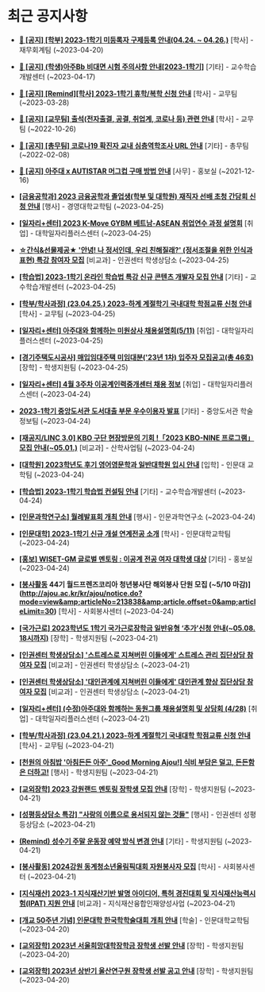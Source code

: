 # 최근 공지사항

* **[📌 [공지] [학부] 2023-1학기 미등록자 구제등록 안내(04.24. ~ 04.26.)](http://ajou.ac.kr/kr/ajou/notice.do?mode=view&amp;articleNo=213735&amp;article.offset=0&amp;articleLimit=30)**
 [학사] - 재무회계팀 (~2023-04-20)

* **[📌 [공지] (학생)아주Bb 비대면 시험 주의사항 안내[2023-1학기]](http://ajou.ac.kr/kr/ajou/notice.do?mode=view&amp;articleNo=213543&amp;article.offset=0&amp;articleLimit=30)**
 [기타] - 교수학습개발센터 (~2023-04-17)

* **[📌 [공지] [Remind][학사] 2023-1학기 휴학/복학 신청 안내](http://ajou.ac.kr/kr/ajou/notice.do?mode=view&amp;articleNo=212711&amp;article.offset=0&amp;articleLimit=30)**
 [학사] - 교무팀 (~2023-03-28)

* **[📌 [공지] [교무팀] 출석(전자출결, 공결, 취업계, 코로나 등) 관련 안내](http://ajou.ac.kr/kr/ajou/notice.do?mode=view&amp;articleNo=205552&amp;article.offset=0&amp;articleLimit=30)**
 [학사] - 교무팀 (~2022-10-26)

* **[📌 [공지] [총무팀] 코로나19 확진자 교내 심층역학조사 URL 안내](http://ajou.ac.kr/kr/ajou/notice.do?mode=view&amp;articleNo=180493&amp;article.offset=0&amp;articleLimit=30)**
 [기타] - 총무팀 (~2022-02-08)

* **[📌 [공지] 아주대 x AUTISTAR 머그컵 구매 방법 안내](http://ajou.ac.kr/kr/ajou/notice.do?mode=view&amp;articleNo=147976&amp;article.offset=0&amp;articleLimit=30)**
 [사무] - 홍보실 (~2021-12-16)

* **[[금융공학과] 2023 금융공학과 졸업생(학부 및 대학원) 재직자 선배 초청 간담회 신청 안내](http://ajou.ac.kr/kr/ajou/notice.do?mode=view&amp;articleNo=213911&amp;article.offset=0&amp;articleLimit=30)**
 [행사] - 경영대학교학팀 (~2023-04-25)

* **[[일자리+센터] 2023 K-Move GYBM 베트남-ASEAN 취업연수 과정 설명회](http://ajou.ac.kr/kr/ajou/notice.do?mode=view&amp;articleNo=213909&amp;article.offset=0&amp;articleLimit=30)**
 [취업] - 대학일자리플러스센터 (~2023-04-25)

* **[☆간식&amp;선물제공★ &#x27;안녕! 나 정서인데, 우리 친해질래?&#x27; (정서조절을 위한 인식과 표현) 특강 참여자 모집](http://ajou.ac.kr/kr/ajou/notice.do?mode=view&amp;articleNo=213908&amp;article.offset=0&amp;articleLimit=30)**
 [비교과] - 인권센터 학생상담소 (~2023-04-25)

* **[[학습법] 2023-1학기 온라인 학습법 특강 신규 콘텐츠 개발자 모집 안내](http://ajou.ac.kr/kr/ajou/notice.do?mode=view&amp;articleNo=213907&amp;article.offset=0&amp;articleLimit=30)**
 [기타] - 교수학습개발센터 (~2023-04-25)

* **[[학부/학사과정] (23.04.25.) 2023-하계 계절학기 국내대학 학점교류 신청 안내](http://ajou.ac.kr/kr/ajou/notice.do?mode=view&amp;articleNo=213897&amp;article.offset=0&amp;articleLimit=30)**
 [학사] - 교무팀 (~2023-04-25)

* **[[일자리+센터] 아주대와 함께하는 미원상사 채용설명회(5/11)](http://ajou.ac.kr/kr/ajou/notice.do?mode=view&amp;articleNo=213896&amp;article.offset=0&amp;articleLimit=30)**
 [취업] - 대학일자리플러스센터 (~2023-04-25)

* **[[경기주택도시공사] 매입임대주택 미임대분(&#x27;23년 1차) 입주자 모집공고(총 46호)](http://ajou.ac.kr/kr/ajou/notice.do?mode=view&amp;articleNo=213895&amp;article.offset=0&amp;articleLimit=30)**
 [장학] - 학생지원팀 (~2023-04-25)

* **[[일자리+센터] 4월 3주차 이공계인력중개센터 채용 정보](http://ajou.ac.kr/kr/ajou/notice.do?mode=view&amp;articleNo=213887&amp;article.offset=0&amp;articleLimit=30)**
 [취업] - 대학일자리플러스센터 (~2023-04-24)

* **[2023-1학기 중앙도서관 도서대출 부문 우수이용자 발표](http://ajou.ac.kr/kr/ajou/notice.do?mode=view&amp;articleNo=213883&amp;article.offset=0&amp;articleLimit=30)**
 [기타] - 중앙도서관 학술정보팀 (~2023-04-24)

* **[[재공지/LINC 3.0] KBO 구단 현장방문의 기회 !「2023 KBO-NINE 프로그램」모집 안내(~05.01.)](http://ajou.ac.kr/kr/ajou/notice.do?mode=view&amp;articleNo=213879&amp;article.offset=0&amp;articleLimit=30)**
 [비교과] - 산학사업팀 (~2023-04-24)

* **[[대학원] 2023학년도 후기 영어영문학과 일반대학원 입시 안내](http://ajou.ac.kr/kr/ajou/notice.do?mode=view&amp;articleNo=213867&amp;article.offset=0&amp;articleLimit=30)**
 [입학] - 인문대 교학팀 (~2023-04-24)

* **[[학습법] 2023-1학기 학습법 컨설팅 안내](http://ajou.ac.kr/kr/ajou/notice.do?mode=view&amp;articleNo=213859&amp;article.offset=0&amp;articleLimit=30)**
 [기타] - 교수학습개발센터 (~2023-04-24)

* **[[인문과학연구소] 월례발표회 개최 안내](http://ajou.ac.kr/kr/ajou/notice.do?mode=view&amp;articleNo=213845&amp;article.offset=0&amp;articleLimit=30)**
 [행사] - 인문과학연구소 (~2023-04-24)

* **[[인문대학] 2023-1학기 신규 개설 연계전공 소개](http://ajou.ac.kr/kr/ajou/notice.do?mode=view&amp;articleNo=213842&amp;article.offset=0&amp;articleLimit=30)**
 [학사] - 인문대학교학팀 (~2023-04-24)

* **[[홍보] WISET-GM 글로벌 멘토링 : 이공계 전공 여자 대학생 대상](http://ajou.ac.kr/kr/ajou/notice.do?mode=view&amp;articleNo=213839&amp;article.offset=0&amp;articleLimit=30)**
 [기타] - 홍보실 (~2023-04-24)

* **[[봉사활동](단기봉사단) 44기 월드프렌즈코리아 청년봉사단 해외봉사 단원 모집 (~5/10 마감)](http://ajou.ac.kr/kr/ajou/notice.do?mode=view&amp;articleNo=213838&amp;article.offset=0&amp;articleLimit=30)**
 [학사] - 사회봉사센터 (~2023-04-24)

* **[[국가근로] 2023학년도 1학기 국가근로장학금 일반유형 ‘추가’신청 안내(~05.08. 18시까지)](http://ajou.ac.kr/kr/ajou/notice.do?mode=view&amp;articleNo=213831&amp;article.offset=0&amp;articleLimit=30)**
 [장학] - 학생지원팀 (~2023-04-21)

* **[[인권센터 학생상담소] &#x27;스트레스로 지쳐버린 이들에게&#x27; 스트레스 관리 집단상담 참여자 모집](http://ajou.ac.kr/kr/ajou/notice.do?mode=view&amp;articleNo=213829&amp;article.offset=0&amp;articleLimit=30)**
 [비교과] - 인권센터 학생상담소 (~2023-04-21)

* **[[인권센터 학생상담소] &#x27;대인관계에 지쳐버린 이들에게&#x27; 대인관계 향상 집단상담 참여자 모집](http://ajou.ac.kr/kr/ajou/notice.do?mode=view&amp;articleNo=213827&amp;article.offset=0&amp;articleLimit=30)**
 [비교과] - 인권센터 학생상담소 (~2023-04-21)

* **[[일자리+센터] (수정)아주대와 함께하는 동원그룹 채용설명회 및 상담회 (4/28)](http://ajou.ac.kr/kr/ajou/notice.do?mode=view&amp;articleNo=213782&amp;article.offset=0&amp;articleLimit=30)**
 [취업] - 대학일자리플러스센터 (~2023-04-21)

* **[[학부/학사과정] (23.04.21.) 2023-하계 계절학기 국내대학 학점교류 신청 안내](http://ajou.ac.kr/kr/ajou/notice.do?mode=view&amp;articleNo=213780&amp;article.offset=0&amp;articleLimit=30)**
 [학사] - 교무팀 (~2023-04-21)

* **[[천원의 아침밥 &#x27;아침든든 아주&#x27;_Good Morning Ajou!] 식비 부담은 덜고, 든든함은 더하고!](http://ajou.ac.kr/kr/ajou/notice.do?mode=view&amp;articleNo=213777&amp;article.offset=0&amp;articleLimit=30)**
 [행사] - 학생지원팀 (~2023-04-21)

* **[[교외장학] 2023 강원랜드 멘토링 장학생 모집 안내](http://ajou.ac.kr/kr/ajou/notice.do?mode=view&amp;articleNo=213774&amp;article.offset=0&amp;articleLimit=30)**
 [장학] - 학생지원팀 (~2023-04-21)

* **[[성평등상담소 특강] &quot;사랑의 이름으로 용서되지 않는 것들&quot;](http://ajou.ac.kr/kr/ajou/notice.do?mode=view&amp;articleNo=213773&amp;article.offset=0&amp;articleLimit=30)**
 [행사] - 인권센터 성평등상담소 (~2023-04-21)

* **[(Remind) 성수기 주말 운동장 예약 방식 변경 안내](http://ajou.ac.kr/kr/ajou/notice.do?mode=view&amp;articleNo=213765&amp;article.offset=0&amp;articleLimit=30)**
 [기타] - 학생지원팀 (~2023-04-21)

* **[[봉사활동] 2024강원 동계청소년올림픽대회 자원봉사자 모집](http://ajou.ac.kr/kr/ajou/notice.do?mode=view&amp;articleNo=213764&amp;article.offset=0&amp;articleLimit=30)**
 [학사] - 사회봉사센터 (~2023-04-21)

* **[[지식재산] 2023-1 지식재산기반 발명 아이디어, 특허 경진대회 및 지식재산능력시험(IPAT) 지원 안내](http://ajou.ac.kr/kr/ajou/notice.do?mode=view&amp;articleNo=213763&amp;article.offset=0&amp;articleLimit=30)**
 [비교과] - 지식재산융합인재양성사업 (~2023-04-21)

* **[[개교 50주년 기념] 인문대학 한국학학술대회 개최 안내](http://ajou.ac.kr/kr/ajou/notice.do?mode=view&amp;articleNo=213751&amp;article.offset=0&amp;articleLimit=30)**
 [학술] - 인문대학교학팀 (~2023-04-20)

* **[[교외장학] 2023년 서울희망대학장학금 장학생 선발 안내](http://ajou.ac.kr/kr/ajou/notice.do?mode=view&amp;articleNo=213750&amp;article.offset=0&amp;articleLimit=30)**
 [장학] - 학생지원팀 (~2023-04-20)

* **[[교외장학] 2023년 상반기 울산연구원 장학생 선발 공고 안내](http://ajou.ac.kr/kr/ajou/notice.do?mode=view&amp;articleNo=213746&amp;article.offset=0&amp;articleLimit=30)**
 [장학] - 학생지원팀 (~2023-04-20)
